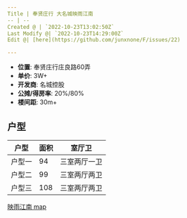 ```yaml
---
Title | 奉贤庄行 大名城映雨江南
-- | --
Created @ | `2022-10-23T13:02:50Z`
Last Modify @| `2022-10-23T14:29:00Z`
Edit @| [here](https://github.com/junxnone/F/issues/22)

---
```

- **位置**: 奉贤庄行庄良路60弄
- **单价**: 3W+
- **开发商**: 名城控股
- **公摊/得房率**: 20%/80%
- **楼间距**: 30m+

## 户型


户型 | 面积 | 室厅卫 
-- | -- | --
户型一 | 94 | 三室两厅一卫
户型二 | 99 | 三室两厅两卫
户型三 | 108 | 三室两厅两卫



[映雨江南 map](https://junxnone.github.io/fmap/yyjn ':include :type=iframe width=100% height=1200px')
